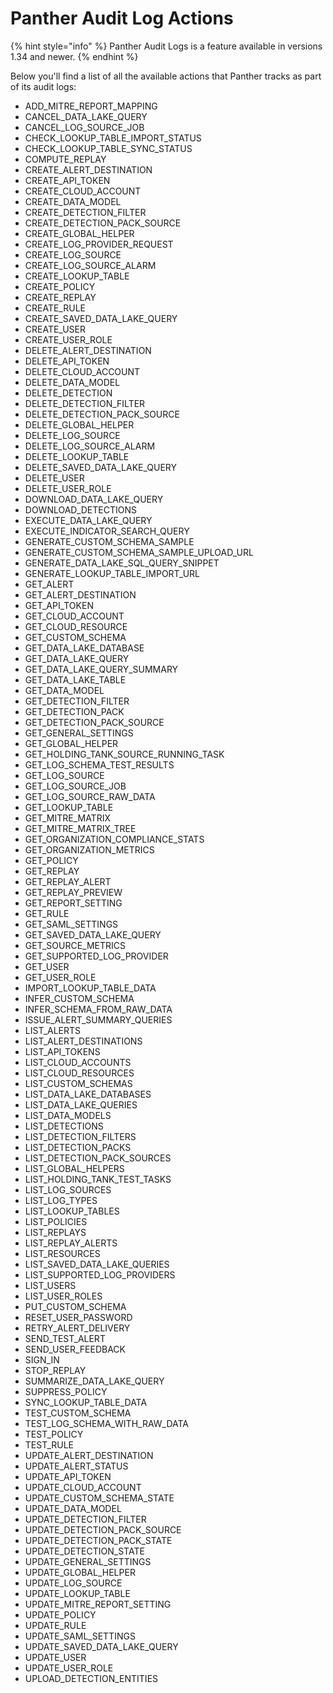 # Panther Audit Log Actions

{% hint style="info" %}
Panther Audit Logs is a feature available in versions 1.34 and newer.
{% endhint %}

Below you'll find a list of all the available actions that Panther tracks as part of its audit logs:

- ADD_MITRE_REPORT_MAPPING
- CANCEL_DATA_LAKE_QUERY
- CANCEL_LOG_SOURCE_JOB
- CHECK_LOOKUP_TABLE_IMPORT_STATUS
- CHECK_LOOKUP_TABLE_SYNC_STATUS
- COMPUTE_REPLAY
- CREATE_ALERT_DESTINATION
- CREATE_API_TOKEN
- CREATE_CLOUD_ACCOUNT
- CREATE_DATA_MODEL
- CREATE_DETECTION_FILTER
- CREATE_DETECTION_PACK_SOURCE
- CREATE_GLOBAL_HELPER
- CREATE_LOG_PROVIDER_REQUEST
- CREATE_LOG_SOURCE
- CREATE_LOG_SOURCE_ALARM
- CREATE_LOOKUP_TABLE
- CREATE_POLICY
- CREATE_REPLAY
- CREATE_RULE
- CREATE_SAVED_DATA_LAKE_QUERY
- CREATE_USER
- CREATE_USER_ROLE
- DELETE_ALERT_DESTINATION
- DELETE_API_TOKEN
- DELETE_CLOUD_ACCOUNT
- DELETE_DATA_MODEL
- DELETE_DETECTION
- DELETE_DETECTION_FILTER
- DELETE_DETECTION_PACK_SOURCE
- DELETE_GLOBAL_HELPER
- DELETE_LOG_SOURCE
- DELETE_LOG_SOURCE_ALARM
- DELETE_LOOKUP_TABLE
- DELETE_SAVED_DATA_LAKE_QUERY
- DELETE_USER
- DELETE_USER_ROLE
- DOWNLOAD_DATA_LAKE_QUERY
- DOWNLOAD_DETECTIONS
- EXECUTE_DATA_LAKE_QUERY
- EXECUTE_INDICATOR_SEARCH_QUERY
- GENERATE_CUSTOM_SCHEMA_SAMPLE
- GENERATE_CUSTOM_SCHEMA_SAMPLE_UPLOAD_URL
- GENERATE_DATA_LAKE_SQL_QUERY_SNIPPET
- GENERATE_LOOKUP_TABLE_IMPORT_URL
- GET_ALERT
- GET_ALERT_DESTINATION
- GET_API_TOKEN
- GET_CLOUD_ACCOUNT
- GET_CLOUD_RESOURCE
- GET_CUSTOM_SCHEMA
- GET_DATA_LAKE_DATABASE
- GET_DATA_LAKE_QUERY
- GET_DATA_LAKE_QUERY_SUMMARY
- GET_DATA_LAKE_TABLE
- GET_DATA_MODEL
- GET_DETECTION_FILTER
- GET_DETECTION_PACK
- GET_DETECTION_PACK_SOURCE
- GET_GENERAL_SETTINGS
- GET_GLOBAL_HELPER
- GET_HOLDING_TANK_SOURCE_RUNNING_TASK
- GET_LOG_SCHEMA_TEST_RESULTS
- GET_LOG_SOURCE
- GET_LOG_SOURCE_JOB
- GET_LOG_SOURCE_RAW_DATA
- GET_LOOKUP_TABLE
- GET_MITRE_MATRIX
- GET_MITRE_MATRIX_TREE
- GET_ORGANIZATION_COMPLIANCE_STATS
- GET_ORGANIZATION_METRICS
- GET_POLICY
- GET_REPLAY
- GET_REPLAY_ALERT
- GET_REPLAY_PREVIEW
- GET_REPORT_SETTING
- GET_RULE
- GET_SAML_SETTINGS
- GET_SAVED_DATA_LAKE_QUERY
- GET_SOURCE_METRICS
- GET_SUPPORTED_LOG_PROVIDER
- GET_USER
- GET_USER_ROLE
- IMPORT_LOOKUP_TABLE_DATA
- INFER_CUSTOM_SCHEMA
- INFER_SCHEMA_FROM_RAW_DATA
- ISSUE_ALERT_SUMMARY_QUERIES
- LIST_ALERTS
- LIST_ALERT_DESTINATIONS
- LIST_API_TOKENS
- LIST_CLOUD_ACCOUNTS
- LIST_CLOUD_RESOURCES
- LIST_CUSTOM_SCHEMAS
- LIST_DATA_LAKE_DATABASES
- LIST_DATA_LAKE_QUERIES
- LIST_DATA_MODELS
- LIST_DETECTIONS
- LIST_DETECTION_FILTERS
- LIST_DETECTION_PACKS
- LIST_DETECTION_PACK_SOURCES
- LIST_GLOBAL_HELPERS
- LIST_HOLDING_TANK_TEST_TASKS
- LIST_LOG_SOURCES
- LIST_LOG_TYPES
- LIST_LOOKUP_TABLES
- LIST_POLICIES
- LIST_REPLAYS
- LIST_REPLAY_ALERTS
- LIST_RESOURCES
- LIST_SAVED_DATA_LAKE_QUERIES
- LIST_SUPPORTED_LOG_PROVIDERS
- LIST_USERS
- LIST_USER_ROLES
- PUT_CUSTOM_SCHEMA
- RESET_USER_PASSWORD
- RETRY_ALERT_DELIVERY
- SEND_TEST_ALERT
- SEND_USER_FEEDBACK
- SIGN_IN
- STOP_REPLAY
- SUMMARIZE_DATA_LAKE_QUERY
- SUPPRESS_POLICY
- SYNC_LOOKUP_TABLE_DATA
- TEST_CUSTOM_SCHEMA
- TEST_LOG_SCHEMA_WITH_RAW_DATA
- TEST_POLICY
- TEST_RULE
- UPDATE_ALERT_DESTINATION
- UPDATE_ALERT_STATUS
- UPDATE_API_TOKEN
- UPDATE_CLOUD_ACCOUNT
- UPDATE_CUSTOM_SCHEMA_STATE
- UPDATE_DATA_MODEL
- UPDATE_DETECTION_FILTER
- UPDATE_DETECTION_PACK_SOURCE
- UPDATE_DETECTION_PACK_STATE
- UPDATE_DETECTION_STATE
- UPDATE_GENERAL_SETTINGS
- UPDATE_GLOBAL_HELPER
- UPDATE_LOG_SOURCE
- UPDATE_LOOKUP_TABLE
- UPDATE_MITRE_REPORT_SETTING
- UPDATE_POLICY
- UPDATE_RULE
- UPDATE_SAML_SETTINGS
- UPDATE_SAVED_DATA_LAKE_QUERY
- UPDATE_USER
- UPDATE_USER_ROLE
- UPLOAD_DETECTION_ENTITIES

